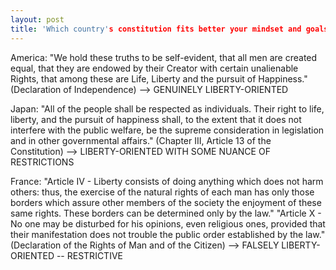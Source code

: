```yaml
---
layout: post
title: 'Which country's constitution fits better your mindset and goals?'
---
```


America: "We hold these truths to be self-evident, that all men are created equal, that they are endowed by their Creator with certain unalienable Rights, that among these are Life, Liberty and the pursuit of Happiness." (Declaration of Independence)
--> GENUINELY LIBERTY-ORIENTED 

Japan: "All of the people shall be respected as individuals. Their right to life, liberty, and the pursuit of happiness shall, to the extent that it does not interfere with the public welfare, be the supreme consideration in legislation and in other governmental affairs." (Chapter III, Article 13 of the Constitution)
--> LIBERTY-ORIENTED WITH SOME NUANCE OF RESTRICTIONS


France: "Article IV - Liberty consists of doing anything which does not harm others: thus, the exercise of the natural rights of each man has only those borders which assure other members of the society the enjoyment of these same rights. These borders can be determined only by the law."
"Article X - No one may be disturbed for his opinions, even religious ones, provided that their manifestation does not trouble the public order established by the law." (Declaration of the Rights of Man and of the Citizen)
--> FALSELY LIBERTY-ORIENTED -- RESTRICTIVE 
